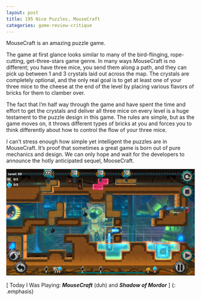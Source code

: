```yaml
---
layout: post
title: 195 Nice Puzzles, MouseCraft
categories: game-review-critique
---
```

MouseCraft is an amazing puzzle game.

The game at first glance looks similar to many of the bird-flinging, rope-cutting, get-three-stars game genre.  In many ways MouseCraft is no different; you have three mice, you send them along a path, and they can pick up between 1 and 3 crystals laid out across the map.  The crystals are completely optional, and the only real goal is to get at least one of your three mice to the cheese at the end of the level by placing various flavors of bricks for them to clamber over.

The fact that I’m half way through the game and have spent the time and effort to get the crystals and deliver all three mice on every level is a huge testament to the puzzle design in this game.  The rules are simple, but as the game moves on, it throws different types of bricks at you and forces you to think differently about how to control the flow of your three mice.

I can’t stress enough how simple yet intelligent the puzzles are in MouseCraft.  It’s proof that sometimes a great game is born out of pure mechanics and design.  We can only hope and wait for the developers to announce the hotly anticipated sequel, MooseCraft.

![MouseCraft Image](/img/games/195_Nice_Puzzles_MouseCraft.jpg "MouseCraft")

[ Today I Was Playing: ***MouseCraft*** (duh) and ***Shadow of Mordor*** ]
{: .emphasis}

